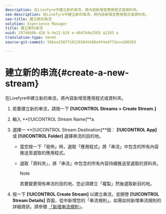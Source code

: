 ```yaml
---
description: 在Livefyre中建立新的串流，將內容新增至應用程式或資料夾。
seo-description: 在Livefyre中建立新的串流，將內容新增至應用程式或資料夾。
seo-title: 建立新的串流
solution: Experience Manager
title: 建立新的串流
uuid: 2874660b-d26 b-4e21-b24 e-484744e2303 a2103 a
translation-type: tm+mt
source-git-commit: 566ea2587f101202045488e9f4edf73ece100293

---
```



# 建立新的串流{#create-a-new-stream}

在Livefyre中建立新的串流，將內容新增至應用程式或資料夾。

1. 若要建立新的串流，請按一下 **[!UICONTROL Streams > Create Stream.]**
1. 輸入 **[!UICONTROL Stream Name]**a.
1. 選擇一 **[!UICONTROL Stream Destination]**個： **[!UICONTROL App]** 或 **[!UICONTROL Folder]** 選擇串流的目的地。

   * 當您按一下「發佈」時，選取「應用程式」將「串流」中包含的所有內容推送至選取的應用程式。
   * 選取「資料夾」，將「串流」中包含的所有內容持續推送至選取的資料夾。

      >[!NOTE]
      >
      >若要變更現有串流的目的地，您必須建立「複製」然後選取新目的地。

1. 按一下 **[!UICONTROL Create Stream]** 以建立串流，並開啓 **[!UICONTROL Stream Details]** 頁面，從中新增您的「串流規則」。如需如何新增串流規則的詳細資訊，請參閱 [「新增串流規則](../c-streams/t-add-rules-for-your-stream.md#t_add_rules_for_your_stream)」。
